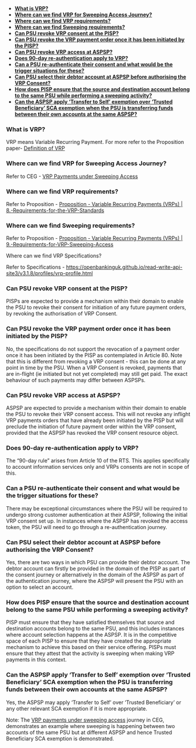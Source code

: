 <!-- TOC -->

- [**What is VRP?**](#what-is-vrp)
- [**Where can we find VRP for Sweeping Access Journey?**](#where-can-we-find-vrp-for-sweeping-access-journey)
- [**Where can we find VRP requirements?**](#where-can-we-find-vrp-requirements)
- [**Where can we find Sweeping requirements?**](#where-can-we-find-sweeping-requirements)
- [**Can PSU revoke VRP consent at the PISP?**](#can-psu-revoke-vrp-consent-at-the-pisp)
- [**Can PSU revoke the VRP payment order once it has been initiated by the PISP?**](#can-psu-revoke-the-vrp-payment-order-once-it-has-been-initiated-by-the-pisp)
- [**Can PSU revoke VRP access at ASPSP?**](#can-psu-revoke-vrp-access-at-aspsp)
- [**Does 90-day re-authentication apply to VRP?**](#does-90-day-re-authentication-apply-to-vrp)
- [**Can a PSU re-authenticate their consent and what would be the trigger situations for these?**](#can-a-psu-re-authenticate-their-consent-and-what-would-be-the-trigger-situations-for-these)
- [**Can PSU select their debtor account at ASPSP before authorising the VRP Consent?**](#can-psu-select-their-debtor-account-at-aspsp-before-authorising-the-vrp-consent)
- [**How does PISP ensure that the source and destination account belong to the same PSU while performing a sweeping activity?**](#how-does-pisp-ensure-that-the-source-and-destination-account-belong-to-the-same-psu-while-performing-a-sweeping-activity)
- [**Can the ASPSP apply ‘Transfer to Self’ exemption over ‘Trusted Beneficiary’ SCA exemption when the PSU is transferring funds between their own accounts at the same ASPSP?**](#can-the-aspsp-apply-transfer-to-self-exemption-over-trusted-beneficiary-sca-exemption-when-the-psu-is-transferring-funds-between-their-own-accounts-at-the-same-aspsp)

<!-- /TOC -->
### **What is VRP?**

VRP means Variable Recurring Payment. For more refer to the Proposition paper- [Definition of VRP](https://openbanking.atlassian.net/wiki/spaces/DZ/pages/1939243099/Proposition+-+Variable+Recurring+Payments+VRPs#3.1-Definition-of-Variable-Recurring-Payments-(VRPs))

### **Where can we find VRP for Sweeping Access Journey?**

Refer to CEG - [VRP Payments under Sweeping Access](https://standards.openbanking.org.uk/customer-experience-guidelines/pis-core-journeys/vrp/vrp-payments-under-sweeping-access/latest/)

### **Where can we find VRP requirements?**

Refer to Proposition - [Proposition - Variable Recurring Payments (VRPs) | 8.-Requirements-for-the-VRP-Standards](https://openbanking.atlassian.net/wiki/spaces/DZ/pages/1939243099/Proposition+-+Variable+Recurring+Payments+VRPs#8.-Requirements-for-the-VRP-Standards) 

### **Where can we find Sweeping requirements?**

Refer to Proposition - [Proposition - Variable Recurring Payments (VRPs) | 9.-Requirements-for-VRP-Sweeping-Access](https://openbanking.atlassian.net/wiki/spaces/DZ/pages/1939243099/Proposition+-+Variable+Recurring+Payments+VRPs#9.-Requirements-for-VRP-Sweeping-Access) 

Where can we find VRP Specifications?

Refer to Specifications -  https://openbankinguk.github.io/read-write-api-site3/v3.1.8/profiles/vrp-profile.html

### **Can PSU revoke VRP consent at the PISP?**

PISPs are expected to provide a mechanism within their domain to enable the PSU to revoke their consent for initiation of any future payment orders, by revoking the authorisation of VRP Consent. 

### **Can PSU revoke the VRP payment order once it has been initiated by the PISP?**

No, the specifications do not support the revocation of a payment order once it has been initiated by the PISP as contemplated in Article 80. 
Note that this is different from revoking a VRP consent - this can be done at any point in time by the PSU. When a VRP Consent is revoked, payments that are in-flight (ie initiated but not yet completed) may still get paid. The exact behaviour of such payments may differ between ASPSPs.

### **Can PSU revoke VRP access at ASPSP?**

ASPSP are expected to provide a mechanism within their domain to enable the PSU to revoke their VRP consent access.  This will not revoke any inflight VRP payments orders that have already been initiated by the PISP but will preclude the initiation of future payment order within the VRP consent,  provided that the ASPSP has revoked the VRP consent resource object.

### **Does 90-day re-authentication apply to VRP?**

The “90-day rule” arises from Article 10 of the RTS. This applies specifically to account information services only and VRPs consents are not in scope of this. 

### **Can a PSU re-authenticate their consent and what would be the trigger situations for these?**

There may be exceptional circumstances where the PSU will be required to undergo strong customer authentication at their ASPSP, following the initial VRP consent set up. In instances where the ASPSP  has revoked the access token, the PSU will need to go through a re-authentication journey. 

### **Can PSU select their debtor account at ASPSP before authorising the VRP Consent?**

Yes, there are two ways in which PSU can provide their debtor account. The debtor account can firstly be provided in the domain of the PISP as part of the consent journey or alternatively in the domain of the ASPSP as part of the authentication journey, where the ASPSP will present the PSU with an option to select an account.

### **How does PISP ensure that the source and destination account belong to the same PSU while performing a sweeping activity?**

PISP must ensure that they have satisfied themselves that source and destination accounts belong to the same PSU, and this includes instances where account selection happens at the ASPSP. It is in the competitive space of each PISP to ensure that they have created the appropriate mechanism to achieve this based on their service offering.  PISPs must ensure that they attest that the activity is sweeping when making VRP payments in this context. 

### **Can the ASPSP apply ‘Transfer to Self’ exemption over ‘Trusted Beneficiary’ SCA exemption when the PSU is transferring funds between their own accounts at the same ASPSP?**

Yes, the ASPSP may apply ‘Transfer to Self’ over ‘Trusted Beneficiary’ or any other relevant SCA exemption if it is more appropriate.

Note: The [VRP payments under sweeping access](https://standards.openbanking.org.uk/customer-experience-guidelines/pis-core-journeys/vrp/vrp-payments-under-sweeping-access/latest/) journey in CEG, demonstrates an example where sweeping is happening between two accounts of the same PSU but at different ASPSP and hence Trusted Beneficiary SCA exemption is demonstrated.